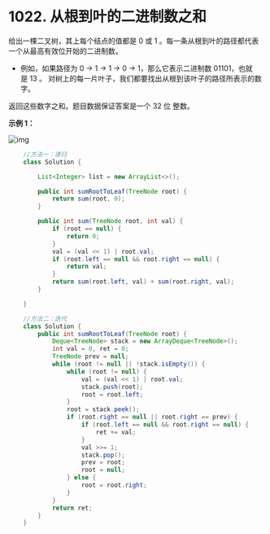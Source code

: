 # 1022. 从根到叶的二进制数之和  

给出一棵二叉树，其上每个结点的值都是 0 或 1 。每一条从根到叶的路径都代表一个从最高有效位开始的二进制数。

* 例如，如果路径为 0 -> 1 -> 1 -> 0 -> 1，那么它表示二进制数 01101，也就是 13 。
对树上的每一片叶子，我们都要找出从根到该叶子的路径所表示的数字。

返回这些数字之和。题目数据保证答案是一个 32 位 整数。

__示例 1：__

![img](https://assets.leetcode.com/uploads/2019/04/04/sum-of-root-to-leaf-binary-numbers.png)

```java
    //方法一：递归
    class Solution {

        List<Integer> list = new ArrayList<>();

        public int sumRootToLeaf(TreeNode root) {
            return sum(root, 0);
        }

        public int sum(TreeNode root, int val) {
            if (root == null) {
                return 0;
            }
            val = (val << 1) | root.val;
            if (root.left == null && root.right == null) {
                return val;
            }
            return sum(root.left, val) + sum(root.right, val);
        }

    }

    //方法二：迭代
    class Solution {
        public int sumRootToLeaf(TreeNode root) {
            Deque<TreeNode> stack = new ArrayDeque<TreeNode>();
            int val = 0, ret = 0;
            TreeNode prev = null;
            while (root != null || !stack.isEmpty()) {
                while (root != null) {
                    val = (val << 1) | root.val;
                    stack.push(root);
                    root = root.left;
                }
                root = stack.peek();
                if (root.right == null || root.right == prev) {
                    if (root.left == null && root.right == null) {
                        ret += val;
                    }
                    val >>= 1;
                    stack.pop();
                    prev = root;
                    root = null;
                } else {
                    root = root.right;
                }
            }
            return ret;
        }
    }
```
